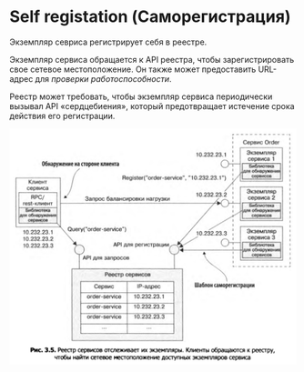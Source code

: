 # Self registation (Саморегистрация)

Экземпляр севриса регистрирует себя в реестре.

Экземпляр сервиса обращается к API реестра, чтобы зарегистри­ровать свое сетевое местоположение. Он также может предоставить URL-адрес для *проверки работоспособности*. 

Реестр может требовать, чтобы экземпляр сервиса периодически вызывал API «серд­цебиения», который предотвращает истечение срока действия его регистрации.

![Untitled](Untitled%204.png)